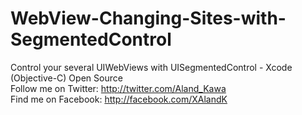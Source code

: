 # WebView-Changing-Sites-with-SegmentedControl
Control your several UIWebViews with UISegmentedControl - Xcode (Objective-C) Open Source
<br>
Follow me on Twitter: http://twitter.com/Aland_Kawa
<br>
Find me on Facebook: http://facebook.com/XAlandK
